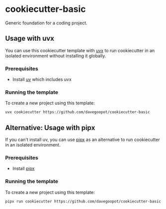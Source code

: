 # cookiecutter-basic
Generic foundation for a coding project.

## Usage with uvx

You can use this cookiecutter template with [uvx](https://docs.astral.sh/uv/guides/tools/) to run cookiecutter in an isolated environment without installing it globally.

### Prerequisites

- Install [uv](https://docs.astral.sh/uv/getting-started/installation/) which includes uvx

### Running the template

To create a new project using this template:

```bash
uvx cookiecutter https://github.com/davegoopot/cookiecutter-basic
```

## Alternative: Usage with pipx

If you can't install uv, you can use [pipx](https://pipx.pypa.io/) as an alternative to run cookiecutter in an isolated environment.

### Prerequisites

- Install [pipx](https://pipx.pypa.io/stable/installation/)

### Running the template

To create a new project using this template:

```bash
pipx run cookiecutter https://github.com/davegoopot/cookiecutter-basic
```


